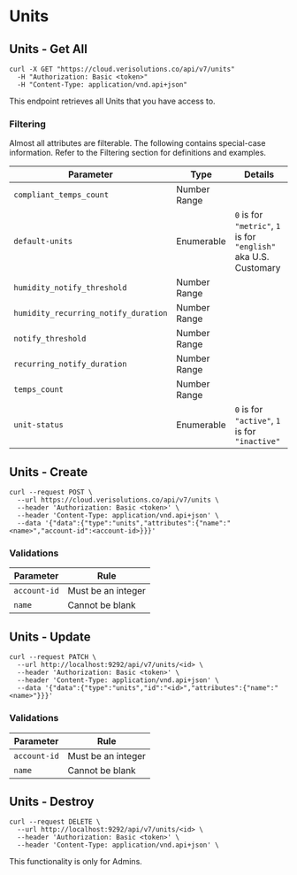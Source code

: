 # Units

## Units - Get All

```shell
curl -X GET "https://cloud.verisolutions.co/api/v7/units"
  -H "Authorization: Basic <token>"
  -H "Content-Type: application/vnd.api+json"
```

This endpoint retrieves all Units that you have access to.

### Filtering

Almost all attributes are filterable. The following contains special-case information. Refer to the Filtering section for definitions and examples.

Parameter | Type | Details
--------- | ---- | -----------
`compliant_temps_count` | Number Range
`default-units` | Enumerable | `0` is for `"metric"`, `1` is for `"english"` aka U.S. Customary
`humidity_notify_threshold` | Number Range
`humidity_recurring_notify_duration` | Number Range
`notify_threshold` | Number Range
`recurring_notify_duration` | Number Range
`temps_count` | Number Range
`unit-status` | Enumerable | `0` is for `"active"`, `1` is for `"inactive"`

## Units - Create

```shell
curl --request POST \
  --url https://cloud.verisolutions.co/api/v7/units \
  --header 'Authorization: Basic <token>' \
  --header 'Content-Type: application/vnd.api+json' \
  --data '{"data":{"type":"units","attributes":{"name":"<name>","account-id":<account-id>}}}'
```

### Validations

Parameter | Rule
--------- | ----
`account-id` | Must be an integer
`name` | Cannot be blank

## Units - Update

```shell
curl --request PATCH \
  --url http://localhost:9292/api/v7/units/<id> \
  --header 'Authorization: Basic <token>' \
  --header 'Content-Type: application/vnd.api+json' \
  --data '{"data":{"type":"units","id":"<id>","attributes":{"name":"<name>"}}}'
```

### Validations

Parameter | Rule
--------- | ----
`account-id` | Must be an integer
`name` | Cannot be blank

## Units - Destroy

```shell
curl --request DELETE \
  --url http://localhost:9292/api/v7/units/<id> \
  --header 'Authorization: Basic <token>' \
  --header 'Content-Type: application/vnd.api+json' \
```

<aside class="warning">
This functionality is only for Admins.
</aside>
